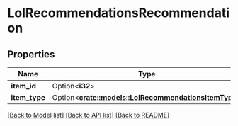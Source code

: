 # LolRecommendationsRecommendation

## Properties

Name | Type | Description | Notes
------------ | ------------- | ------------- | -------------
**item_id** | Option<**i32**> |  | [optional]
**item_type** | Option<[**crate::models::LolRecommendationsItemType**](LolRecommendationsItemType.md)> |  | [optional]

[[Back to Model list]](../README.md#documentation-for-models) [[Back to API list]](../README.md#documentation-for-api-endpoints) [[Back to README]](../README.md)



